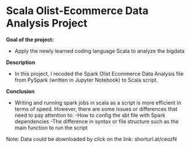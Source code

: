# Scala Olist-Ecommerce Data Analysis Project

**Goal of the project:**
  - Apply the newly learned coding language Scala to analyze the bigdata

**Description**
  - In this project, I recoded the Spark Olist Ecommerce Data Analysis file from PySpark (written in Jupyter Notebook) to Scala script.

**Conclusion**
  - Writing and running spark jobs in scala as a script is more efficient in terms of speed. However, there are some issues or differences that need to pay attention to:
    -How to config the sbt file with Spark dependencies
    -The difference in syntax or file structure such as the main function to run the script
  
Note: Data could be downloaded by click on the link: shorturl.at/ceozN
  
  


